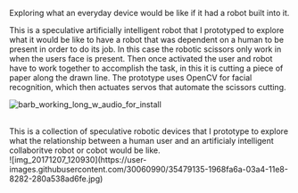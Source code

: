 Exploring what an everyday device would be like if it had a robot built into it.

This is a speculative artificially intelligent robot that I prototyped to explore what it would be like to have a robot
that was dependent on a human to be present in order to do its job. In this case the robotic scissors only work in when
the users face is present. Then once activated the user and robot have to work together to accomplish the task, in this
it is cutting a piece of paper along the drawn line. The prototype uses OpenCV for facial recognition, which then actuates
servos that automate the scissors cutting.
</br>

![barb_working_long_w_audio_for_install](https://user-images.githubusercontent.com/30060990/35479146-8b3b143e-03a4-11e8-82f4-328b65e1799f.gif)

</br>
This is a collection of speculative robotic devices that I prototype to explore what the
relationship between a human user and an artificialy intelligent collaboritve robot or cobot would be like.

</br>
![img_20171207_120930](https://user-images.githubusercontent.com/30060990/35479135-1968fa6a-03a4-11e8-8282-280a538ad6fe.jpg)

</br>
</br>
